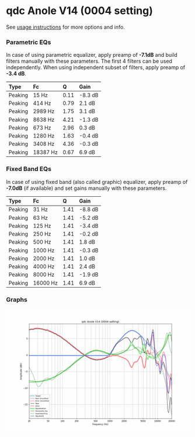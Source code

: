 # qdc Anole V14 (0004 setting)
See [usage instructions](https://github.com/jaakkopasanen/AutoEq#usage) for more options and info.

### Parametric EQs
In case of using parametric equalizer, apply preamp of **-7.1dB** and build filters manually
with these parameters. The first 4 filters can be used independently.
When using independent subset of filters, apply preamp of **-3.4 dB**.

| Type    | Fc       |    Q | Gain    |
|:--------|:---------|:-----|:--------|
| Peaking | 15 Hz    | 0.11 | -8.3 dB |
| Peaking | 414 Hz   | 0.79 | 2.1 dB  |
| Peaking | 2989 Hz  | 1.75 | 3.1 dB  |
| Peaking | 8638 Hz  | 4.21 | -1.3 dB |
| Peaking | 673 Hz   | 2.96 | 0.3 dB  |
| Peaking | 1280 Hz  | 1.63 | -0.4 dB |
| Peaking | 3408 Hz  | 4.36 | -0.3 dB |
| Peaking | 18387 Hz | 0.67 | 6.9 dB  |

### Fixed Band EQs
In case of using fixed band (also called graphic) equalizer, apply preamp of **-7.0dB**
(if available) and set gains manually with these parameters.

| Type    | Fc       |    Q | Gain    |
|:--------|:---------|:-----|:--------|
| Peaking | 31 Hz    | 1.41 | -8.8 dB |
| Peaking | 63 Hz    | 1.41 | -5.2 dB |
| Peaking | 125 Hz   | 1.41 | -3.4 dB |
| Peaking | 250 Hz   | 1.41 | -0.2 dB |
| Peaking | 500 Hz   | 1.41 | 1.8 dB  |
| Peaking | 1000 Hz  | 1.41 | -0.3 dB |
| Peaking | 2000 Hz  | 1.41 | 1.0 dB  |
| Peaking | 4000 Hz  | 1.41 | 2.4 dB  |
| Peaking | 8000 Hz  | 1.41 | -1.9 dB |
| Peaking | 16000 Hz | 1.41 | 6.9 dB  |

### Graphs
![](./qdc%20Anole%20V14%20(0004%20setting).png)